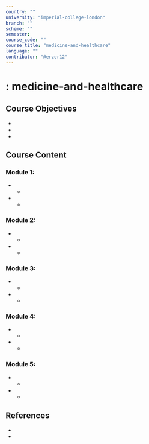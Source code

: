 ```yaml
---
country: ""
university: "imperial-college-london"
branch: ""
scheme: ""
semester: 
course_code: ""
course_title: "medicine-and-healthcare"
language: ""
contributor: "@erzer12"
---
```

# : medicine-and-healthcare

## Course Objectives
* 
* 
* 

## Course Content
### Module 1: 
* 
  - 
* 
  - 

### Module 2: 
* 
  - 
* 
  - 

### Module 3: 
* 
  - 
* 
  - 

### Module 4: 
* 
  - 
* 
  - 

### Module 5: 
* 
  - 
* 
  - 

## References
* 
* 
